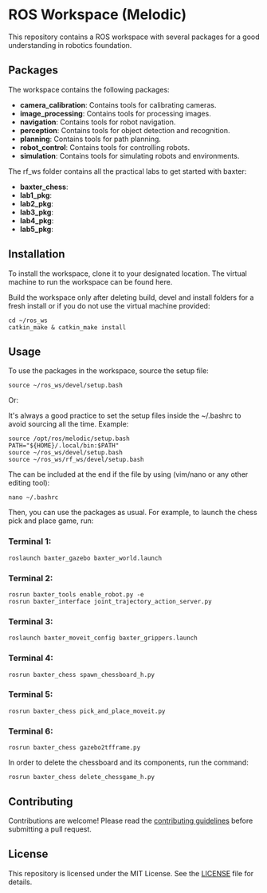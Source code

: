 # ROS Workspace (Melodic)

This repository contains a ROS workspace with several packages for a good understanding in robotics foundation. 

## Packages

The workspace contains the following packages:

* **camera_calibration**: Contains tools for calibrating cameras.
* **image_processing**: Contains tools for processing images.
* **navigation**: Contains tools for robot navigation.
* **perception**: Contains tools for object detection and recognition.
* **planning**: Contains tools for path planning.
* **robot_control**: Contains tools for controlling robots.
* **simulation**: Contains tools for simulating robots and environments.

The rf_ws folder contains all the practical labs to get started with baxter:
* **baxter_chess**:
* **lab1_pkg**:
* **lab2_pkg**:
* **lab3_pkg**:
* **lab4_pkg**:
* **lab5_pkg**:

## Installation

To install the workspace, clone it to your designated location. The virtual machine to run the workspace can be found here.

Build the workspace only after deleting build, devel and install folders for a fresh install or if you do not use the virtual machine provided:

```
cd ~/ros_ws
catkin_make & catkin_make install
```

## Usage

To use the packages in the workspace, source the setup file:

```
source ~/ros_ws/devel/setup.bash
```
Or:

It's always a good practice to set the setup files inside the ~/.bashrc to avoid sourcing all the time.
Example:
```
source /opt/ros/melodic/setup.bash
PATH="${HOME}/.local/bin:$PATH"
source ~/ros_ws/devel/setup.bash
source ~/ros_ws/rf_ws/devel/setup.bash
```

The can be included at the end if the file by using (vim/nano or any other editing tool):
```
nano ~/.bashrc
```

Then, you can use the packages as usual. For example, to launch the chess pick and place game, run:

### Terminal 1:
```
roslaunch baxter_gazebo baxter_world.launch
```
### Terminal 2:
```
rosrun baxter_tools enable_robot.py -e
rosrun baxter_interface joint_trajectory_action_server.py
```
### Terminal 3:
```
roslaunch baxter_moveit_config baxter_grippers.launch
```
### Terminal 4:
```
rosrun baxter_chess spawn_chessboard_h.py
```
### Terminal 5:
```
rosrun baxter_chess pick_and_place_moveit.py
```
### Terminal 6:
```
rosrun baxter_chess gazebo2tfframe.py
```

In order to delete the chessboard and its components, run the command:
```
rosrun baxter_chess delete_chessgame_h.py
```


## Contributing

Contributions are welcome! Please read the [contributing guidelines](CONTRIBUTING.md) before submitting a pull request.

## License

This repository is licensed under the MIT License. See the [LICENSE](LICENSE) file for details.

